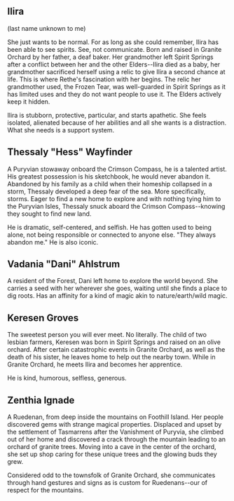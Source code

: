 ## Ilira 

(last name unknown to me)

She just wants to be normal. For as long as she could remember, Ilira has been able to see spirits. See, not communicate. Born and raised in Granite Orchard by her father, a deaf baker. Her grandmother left Spirit Springs after a conflict between her and the other Elders--Ilira died as a baby, her grandmother sacrificed herself using a relic to give Ilira a second chance at life. This is where Rethe's fascination with her begins. The relic her grandmother used, the Frozen Tear, was well-guarded in Spirit Springs as it has limited uses and they do not want people to use it. The Elders actively keep it hidden. 

Ilira is stubborn, protective, particular, and starts apathetic. She feels isolated, alienated because of her abilities and all she wants is a distraction. What she needs is a support system.

## Thessaly "Hess" Wayfinder

A Puryvian stowaway onboard the Crimson Compass, he is a talented artist. His greatest possession is his sketchbook, he would never abandon it. Abandoned by his family as a child when their homeship collapsed in a storm, Thessaly developed a deep fear of the sea. More specifically, storms. Eager to find a new home to explore and with nothing tying him to the Puryvian Isles, Thessaly snuck aboard the Crimson Compass--knowing they sought to find new land. 

He is dramatic, self-centered, and selfish. He has gotten used to being alone, not being responsible or connected to anyone else. "They always abandon me." He is also iconic.

## Vadania "Dani" Ahlstrum

A resident of the Forest, Dani left home to explore the world beyond. She carries a seed with her wherever she goes, waiting until she finds a place to dig roots. Has an affinity for a kind of magic akin to nature/earth/wild magic. 


## Keresen Groves

The sweetest person you will ever meet. No literally. The child of two lesbian farmers, Keresen was born in Spirit Springs and raised on an olive orchard. After certain catastrophic events in Granite Orchard, as well as the death of his sister, he leaves home to help out the nearby town. While in Granite Orchard, he meets Ilira and becomes her apprentice. 

He is kind, humorous, selfless, generous. 

## Zenthia Ignade

A Ruedenan, from deep inside the mountains on Foothill Island. Her people discovered gems with strange magical properties. Displaced and upset by the settlement of Tasmarrens after the Vanishment of Puryvia, she climbed out of her home and discovered a crack through the mountain leading to an orchard of granite trees. Moving into a cave in the center of the orchard, she set up shop caring for these unique trees and the glowing buds they grew. 

Considered odd to the townsfolk of Granite Orchard, she communicates through hand gestures and signs as is custom for Ruedenans--our of respect for the mountains. 

